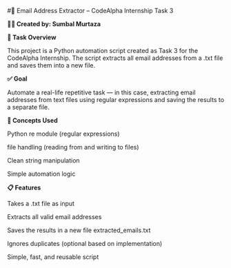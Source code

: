 #📧 Email Address Extractor – CodeAlpha Internship Task 3

**👩‍💻 Created by: Sumbal Murtaza**

**🎯 Task Overview**

This project is a Python automation script created as Task 3 for the CodeAlpha Internship. The script extracts all email addresses from a .txt file and saves them into a new file.

**✅ Goal**

Automate a real-life repetitive task — in this case, extracting email addresses from text files using regular expressions and saving the results to a separate file.

**🧠 Concepts Used**

Python re module (regular expressions)

file handling (reading from and writing to files)

Clean string manipulation

Simple automation logic

**📋 Features**

Takes a .txt file as input

Extracts all valid email addresses

Saves the results in a new file extracted_emails.txt

Ignores duplicates (optional based on implementation)

Simple, fast, and reusable script


